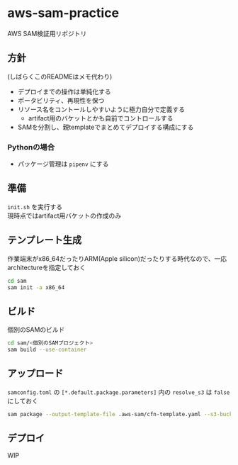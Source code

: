 # aws-sam-practice

AWS SAM検証用リポジトリ

## 方針

(しばらくこのREADMEはメモ代わり)

* デプロイまでの操作は単純化する
* ポータビリティ、再現性を保つ
* リソース名をコントールしやすいように極力自分で定義する
    * artifact用のバケットとかも自前でコントロールする
* SAMを分割し、親templateでまとめてデプロイする構成にする

### Pythonの場合

* パッケージ管理は `pipenv` にする

## 準備

`init.sh` を実行する  
現時点ではartifact用バケットの作成のみ

## テンプレート生成

作業端末がx86\_64だったりARM(Apple silicon)だったりする時代なので、一応architectureを指定しておく

```sh
cd sam
sam init -a x86_64
```

## ビルド

個別のSAMのビルド

```sh
cd sam/<個別のSAMプロジェクト>
sam build --use-container
```

## アップロード

`samconfig.toml` の `[*.default.package.parameters]` 内の `resolve_s3` は `false` にしておく

```sh
sam package --output-template-file .aws-sam/cfn-template.yaml --s3-bucket <bucket名>
```

## デプロイ

WIP
